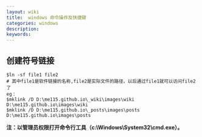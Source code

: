 ```yaml
---
layout: wiki
title:  windows 命令操作及快捷键
categories: windows
description: 
keywords: 
---
```


## 创建符号链接

```shell
$ln -sf file1 file2
# 其中file1是软件链接的名称,file2是实际文件的路径，以后通过file1就可以访问file2了
eg：
$mklink /D D:\me115.github.io\_wiki\images\wiki D:\me115.github.io\images\wiki 
$mklink /D D:\me115.github.io\_posts\images\posts D:\me115.github.io\images\posts
```
**注：以管理员权限打开命令行工具（c:\Windows\System32\cmd.exe）。**



